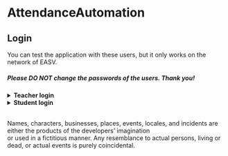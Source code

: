 # AttendanceAutomation
<H2>Login</H2>
You can test the application with these users, but it only works on the network of EASV.
<h5>Please DO NOT change the passwords of the users. Thank you!</h5>

<details>
 <summary><b>Teacher login</b></summary>
 <p>
  Email: <i>"jm@easv.dk"</i>
	<br />
	Password: <i>"user"</i>
 </p>
</details>

<details>
 <summary><b>Student login</b></summary>
 <p>
  Email: <i>"thomaswhite@easv.dk"</i>
  <br />
  Password: <i>"user"</i>
 </p>
</details>
<br />
<p>
Names, characters, businesses, places, events, locales, and incidents are either the products of the developers’ imagination <br />
or used in a fictitious manner. Any resemblance to actual persons, living or dead, or actual events is purely coincidental.
</p>
